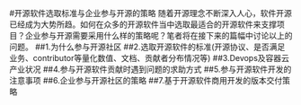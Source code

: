 #开源软件选取标准与企业参与开源的策略
随着开源理念不断深入人心，软件开源已经成为大势所趋。如何在众多的开源软件当中选取最适合的开源软件来支撑项目？企业参与开源需要采用什么样的策略呢？笔者将在接下来的篇幅中讨论以上的问题。
##1.为什么参与开源社区
##2.选取开源软件的标准(开源协议、是否满足业务、contributor等量化数值、文档、贡献者分布情况等)
##3.Devops及容器云产业状况
##4.参与开源软件贡献时遇到问题的求助方式
##5.参与开源软件开发的注意事项
##6.企业参与开源社区的策略
##7.基于开源软件商用开发的版本交付策略
